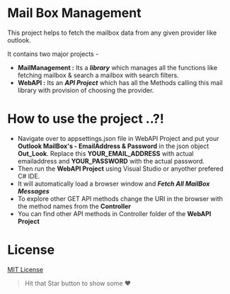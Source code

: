 # Mail Box Management
This project helps to fetch the mailbox data from any given provider like outlook.

It contains two major projects -
- **MailManagement :** Its a **_library_** which manages all the functions like fetching mailbox & search a mailbox with search filters.
- **WebAPI :** Its an **_API Project_** which has all the Methods calling this mail library with provision of choosing the provider. 

# How to use the project ..?!
- Navigate over to appsettings.json file in WebAPI Project and put your **Outlook MailBox's - EmailAddress & Password** in the json object **Out_Look**. Replace this **YOUR_EMAIL_ADDRESS** with actual emailaddress  and **YOUR_PASSWORD** with the actual password.
- Then run the **WebAPI Project** using Visual Studio or anyother prefered C# IDE. 
- It will automatically load a browser window and **_Fetch All MailBox Messages_**
- To explore other GET API methods change the URI in the browser with the method names from the **Controller**
- You can find other API methods in Controller folder of the **WebAPI Project**

# License
[MIT License](License.md)

> Hit that Star button to show some ❤️
